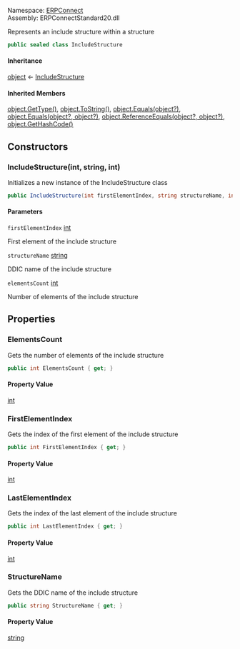 Namespace: [ERPConnect](../)\
Assembly: ERPConnectStandard20.dll

Represents an include structure within a structure

```csharp
public sealed class IncludeStructure

```

#### Inheritance

[object](https://learn.microsoft.com/dotnet/api/system.object) ← [IncludeStructure](./)

#### Inherited Members

[object.GetType()](https://learn.microsoft.com/dotnet/api/system.object.gettype), [object.ToString()](https://learn.microsoft.com/dotnet/api/system.object.tostring), [object.Equals(object?)](<https://learn.microsoft.com/dotnet/api/system.object.equals#system-object-equals(system-object)>), [object.Equals(object?, object?)](<https://learn.microsoft.com/dotnet/api/system.object.equals#system-object-equals(system-object-system-object)>), [object.ReferenceEquals(object?, object?)](https://learn.microsoft.com/dotnet/api/system.object.referenceequals), [object.GetHashCode()](https://learn.microsoft.com/dotnet/api/system.object.gethashcode)

## Constructors

### IncludeStructure(int, string, int)

Initializes a new instance of the IncludeStructure class

```csharp
public IncludeStructure(int firstElementIndex, string structureName, int elementsCount)

```

#### Parameters

`firstElementIndex` [int](https://learn.microsoft.com/dotnet/api/system.int32)

First element of the include structure

`structureName` [string](https://learn.microsoft.com/dotnet/api/system.string)

DDIC name of the include structure

`elementsCount` [int](https://learn.microsoft.com/dotnet/api/system.int32)

Number of elements of the include structure

## Properties

### ElementsCount

Gets the number of elements of the include structure

```csharp
public int ElementsCount { get; }

```

#### Property Value

[int](https://learn.microsoft.com/dotnet/api/system.int32)

### FirstElementIndex

Gets the index of the first element of the include structure

```csharp
public int FirstElementIndex { get; }

```

#### Property Value

[int](https://learn.microsoft.com/dotnet/api/system.int32)

### LastElementIndex

Gets the index of the last element of the include structure

```csharp
public int LastElementIndex { get; }

```

#### Property Value

[int](https://learn.microsoft.com/dotnet/api/system.int32)

### StructureName

Gets the DDIC name of the include structure

```csharp
public string StructureName { get; }

```

#### Property Value

[string](https://learn.microsoft.com/dotnet/api/system.string)
